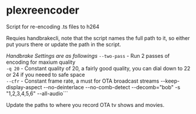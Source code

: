 # plexreencoder
Script for re-encoding .ts files to h264

Requies handbrakecli, note that the script names the full path to it, so either put yours there or update the path in the script.

*Handbrake Settings are as followings*
		 `--two-pass` - Run 2 passes of encoding for maxium quality  
         `-q 20` - Constant quality of 20, a fairly good quality, you can dial down to 22 or 24 if you neeed to safe space  
         `--cfr` - Constant frame rate, a must for OTA broadcast streams 
         --keep-display-aspect 
         --no-deinterlace 
         --no-comb-detect 
         --decomb="bob" 
         -s "1,2,3,4,5,6" 
         --all-audio```


Update the paths to where you record OTA tv shows and movies.
